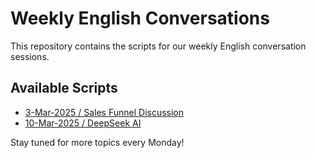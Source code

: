 # Weekly English Conversations

This repository contains the scripts for our weekly English conversation sessions.

## Available Scripts

- [3-Mar-2025 / Sales Funnel Discussion](3-Mar-2025-sales-funnel.md)
- [10-Mar-2025 / DeepSeek AI](10-Mar-2025-deepseek-ai.md)

Stay tuned for more topics every Monday!

